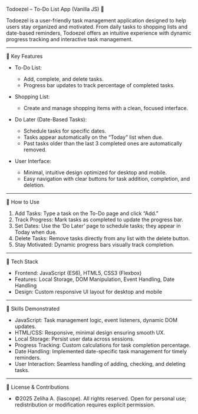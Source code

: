 Todoezel – To-Do List App (Vanilla JS) 🌟

Todoezel is a user-friendly task management application designed to help users stay organized and motivated. From daily tasks to shopping lists and date-based reminders, Todoezel offers an intuitive experience with dynamic progress tracking and interactive task management.

---

🚀 Key Features

* To-Do List:

  * Add, complete, and delete tasks.
  * Progress bar updates to track percentage of completed tasks.

* Shopping List:

  * Create and manage shopping items with a clean, focused interface.

* Do Later (Date-Based Tasks):

  * Schedule tasks for specific dates.
  * Tasks appear automatically on the “Today” list when due.
  * Past tasks older than the last 3 completed ones are automatically removed.

* User Interface:

  * Minimal, intuitive design optimized for desktop and mobile.
  * Easy navigation with clear buttons for task addition, completion, and deletion.

---

 🔧 How to Use

1. Add Tasks: Type a task on the To-Do page and click “Add.”
2. Track Progress: Mark tasks as completed to update the progress bar.
3. Set Dates: Use the ‘Do Later’ page to schedule tasks; they appear in Today when due.
4. Delete Tasks: Remove tasks directly from any list with the delete button.
5. Stay Motivated: Dynamic progress bars visually track completion.

---

 🧩 Tech Stack

* Frontend: JavaScript (ES6), HTML5, CSS3 (Flexbox)
* Features: Local Storage, DOM Manipulation, Event Handling, Date Handling
* Design: Custom responsive UI layout for desktop and mobile

---

 🧠 Skills Demonstrated

* JavaScript: Task management logic, event listeners, dynamic DOM updates.
* HTML/CSS: Responsive, minimal design ensuring smooth UX.
* Local Storage: Persist user data across sessions.
* Progress Tracking: Custom calculations for task completion percentage.
* Date Handling: Implemented date-specific task management for timely reminders.
* User Interaction: Seamless handling of adding, checking, and deleting tasks.

---

 📜 License & Contributions

* ©2025 Zeliha A. (liascope). All rights reserved. Open for personal use; redistribution or modification requires explicit permission.
